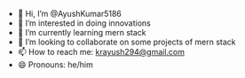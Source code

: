- 👋 Hi, I’m @AyushKumar5186
- 👀 I’m interested in doing innovations
- 🌱 I’m currently learning mern stack
- 💞️ I’m looking to collaborate on some projects of mern stack
- 📫 How to reach me: krayush294@gmail.com
- 😄 Pronouns: he/him


<!---
AyushKumar5186/AyushKumar5186 is a ✨ special ✨ repository because its `README.md` (this file) appears on your GitHub profile.
You can click the Preview link to take a look at your changes.
--->
